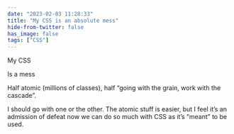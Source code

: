 ```yaml
---
date: "2023-02-03 11:28:33"
title: "My CSS is an absolute mess"
hide-from-twitter: false
has_image: false
tags: ["CSS"]
---
```


My CSS

Is a mess

Half atomic (millions of classes), half “going with the grain, work with the cascade”.

I should go with one or the other. The atomic stuff is easier, but I feel it’s an admission of defeat now we can do so much with CSS as it’s “meant” to be used.
